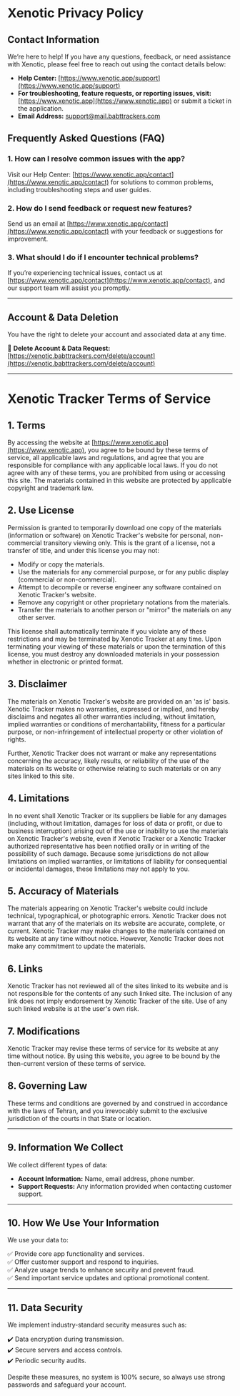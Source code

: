 # Xenotic Privacy Policy 

## Contact Information
We’re here to help! If you have any questions, feedback, or need assistance with Xenotic, please feel free to reach out using the contact details below:

- **Help Center:** [https://www.xenotic.app/support](https://www.xenotic.app/support)
- **For troubleshooting, feature requests, or reporting issues, visit:** [https://www.xenotic.app](https://www.xenotic.app) or submit a ticket in the application.
- **Email Address:** support@mail.babttrackers.com

## Frequently Asked Questions (FAQ)
### 1. How can I resolve common issues with the app?
Visit our Help Center: [https://www.xenotic.app/contact](https://www.xenotic.app/contact) for solutions to common problems, including troubleshooting steps and user guides.

### 2. How do I send feedback or request new features?
Send us an email at [https://www.xenotic.app/contact](https://www.xenotic.app/contact) with your feedback or suggestions for improvement.

### 3. What should I do if I encounter technical problems?
If you’re experiencing technical issues, contact us at [https://www.xenotic.app/contact](https://www.xenotic.app/contact), and our support team will assist you promptly.

---

## Account & Data Deletion
You have the right to delete your account and associated data at any time.

🔗 **Delete Account & Data Request:**  
[https://xenotic.babttrackers.com/delete/account](https://xenotic.babttrackers.com/delete/account)

---

# Xenotic Tracker Terms of Service

## 1. Terms
By accessing the website at [https://www.xenotic.app](https://www.xenotic.app), you agree to be bound by these terms of service, all applicable laws and regulations, and agree that you are responsible for compliance with any applicable local laws. If you do not agree with any of these terms, you are prohibited from using or accessing this site. The materials contained in this website are protected by applicable copyright and trademark law.

## 2. Use License
Permission is granted to temporarily download one copy of the materials (information or software) on Xenotic Tracker's website for personal, non-commercial transitory viewing only. This is the grant of a license, not a transfer of title, and under this license you may not:

- Modify or copy the materials.
- Use the materials for any commercial purpose, or for any public display (commercial or non-commercial).
- Attempt to decompile or reverse engineer any software contained on Xenotic Tracker's website.
- Remove any copyright or other proprietary notations from the materials.
- Transfer the materials to another person or "mirror" the materials on any other server.

This license shall automatically terminate if you violate any of these restrictions and may be terminated by Xenotic Tracker at any time. Upon terminating your viewing of these materials or upon the termination of this license, you must destroy any downloaded materials in your possession whether in electronic or printed format.

## 3. Disclaimer
The materials on Xenotic Tracker's website are provided on an 'as is' basis. Xenotic Tracker makes no warranties, expressed or implied, and hereby disclaims and negates all other warranties including, without limitation, implied warranties or conditions of merchantability, fitness for a particular purpose, or non-infringement of intellectual property or other violation of rights.

Further, Xenotic Tracker does not warrant or make any representations concerning the accuracy, likely results, or reliability of the use of the materials on its website or otherwise relating to such materials or on any sites linked to this site.

## 4. Limitations
In no event shall Xenotic Tracker or its suppliers be liable for any damages (including, without limitation, damages for loss of data or profit, or due to business interruption) arising out of the use or inability to use the materials on Xenotic Tracker's website, even if Xenotic Tracker or a Xenotic Tracker authorized representative has been notified orally or in writing of the possibility of such damage. Because some jurisdictions do not allow limitations on implied warranties, or limitations of liability for consequential or incidental damages, these limitations may not apply to you.

## 5. Accuracy of Materials
The materials appearing on Xenotic Tracker's website could include technical, typographical, or photographic errors. Xenotic Tracker does not warrant that any of the materials on its website are accurate, complete, or current. Xenotic Tracker may make changes to the materials contained on its website at any time without notice. However, Xenotic Tracker does not make any commitment to update the materials.

## 6. Links
Xenotic Tracker has not reviewed all of the sites linked to its website and is not responsible for the contents of any such linked site. The inclusion of any link does not imply endorsement by Xenotic Tracker of the site. Use of any such linked website is at the user's own risk.

## 7. Modifications
Xenotic Tracker may revise these terms of service for its website at any time without notice. By using this website, you agree to be bound by the then-current version of these terms of service.

## 8. Governing Law
These terms and conditions are governed by and construed in accordance with the laws of Tehran, and you irrevocably submit to the exclusive jurisdiction of the courts in that State or location.

---

## 9. Information We Collect
We collect different types of data:

- **Account Information:** Name, email address, phone number.
- **Support Requests:** Any information provided when contacting customer support.

---

## 10. How We Use Your Information
We use your data to:

✅ Provide core app functionality and services.  
✅ Offer customer support and respond to inquiries.  
✅ Analyze usage trends to enhance security and prevent fraud.  
✅ Send important service updates and optional promotional content.  

---

## 11. Data Security
We implement industry-standard security measures such as:

✔️ Data encryption during transmission.  
✔️ Secure servers and access controls.  
✔️ Periodic security audits.  

Despite these measures, no system is 100% secure, so always use strong passwords and safeguard your account.
